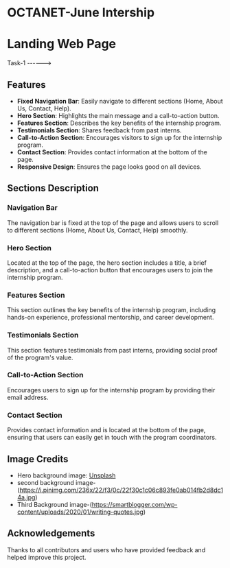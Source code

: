 # OCTANET-June Intership
# Landing Web Page

Task-1 ------>

## Features
- **Fixed Navigation Bar**: Easily navigate to different sections (Home, About Us, Contact, Help).
- **Hero Section**: Highlights the main message and a call-to-action button.
- **Features Section**: Describes the key benefits of the internship program.
- **Testimonials Section**: Shares feedback from past interns.
- **Call-to-Action Section**: Encourages visitors to sign up for the internship program.
- **Contact Section**: Provides contact information at the bottom of the page.
- **Responsive Design**: Ensures the page looks good on all devices.

## Sections Description
### Navigation Bar
The navigation bar is fixed at the top of the page and allows users to scroll to different sections (Home, About Us, Contact, Help) smoothly.

### Hero Section
Located at the top of the page, the hero section includes a title, a brief description, and a call-to-action button that encourages users to join the internship program.

### Features Section
This section outlines the key benefits of the internship program, including hands-on experience, professional mentorship, and career development.

### Testimonials Section
This section features testimonials from past interns, providing social proof of the program's value.

### Call-to-Action Section
Encourages users to sign up for the internship program by providing their email address.

### Contact Section
Provides contact information and is located at the bottom of the page, ensuring that users can easily get in touch with the program coordinators.

## Image Credits
- Hero background image: [Unsplash](https://plus.unsplash.com/premium_vector-1682268715856-8471f499d34e?bg=FFFFFF&q=80&w=1800&auto=format&fit=crop&ixlib=rb-4.0.3&ixid=M3wxMjA3fDB8MHxwaG90by1wYWdlfHx8fGVufDB8fHx8fA%3D%3D)
- second background image-(https://i.pinimg.com/236x/22/f3/0c/22f30c1c06c893fe0ab014fb2d8dc14a.jpg)
- Third Background image-(https://smartblogger.com/wp-content/uploads/2020/01/writing-quotes.jpg)

## Acknowledgements
Thanks to all contributors and users who have provided feedback and helped improve this project.
